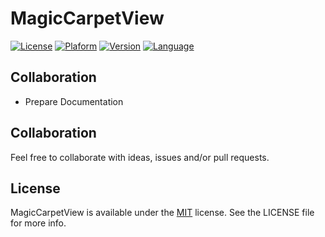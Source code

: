 MagicCarpetView
================
[![License](http://img.shields.io/badge/License-MIT-blue.svg)](http://opensource.org/licenses/MIT)
[![Plaform](https://img.shields.io/badge/Platform-iOS-lightgrey.svg)](https://github.com/rockbarato/MagicCarpetView)
[![Version](https://img.shields.io/badge/Version-0.0.1-ff69b4.svg)](https://github.com/rockbarato/MagicCarpetView)
[![Language](https://img.shields.io/badge/Language-Objective--C-lightgreen.svg)](https://github.com/rockbarato/MagicCarpetView)



## Collaboration

* Prepare Documentation

## Collaboration

Feel free to collaborate with ideas, issues and/or pull requests.

## License
MagicCarpetView is available under the [MIT](http://opensource.org/licenses/MIT) license. See the LICENSE file for more info.